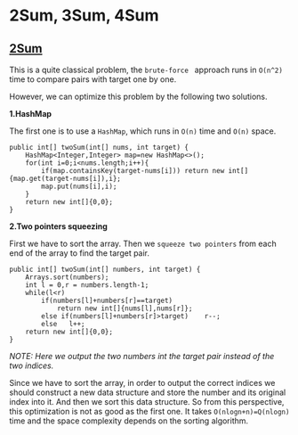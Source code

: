 # 2Sum, 3Sum, 4Sum

## [2Sum](http://oj.leetcode.com/problems/two-sum/)

This is a quite classical problem, the `brute-force ` approach runs in `O(n^2)` time to compare pairs with target one by one. 

However, we can optimize this problem by the following two solutions. 

**1.HashMap**

The first one is to use a `HashMap`, which runs in `O(n)` time and `O(n)` space.

```  
public int[] twoSum(int[] nums, int target) {
	HashMap<Integer,Integer> map=new HashMap<>();
	for(int i=0;i<nums.length;i++){
		if(map.containsKey(target-nums[i])) return new int[]{map.get(target-nums[i]),i};
		map.put(nums[i],i);    
	}    
	return new int[]{0,0};
}
```

**2.Two pointers squeezing**

First we have to sort the array. Then we `squeeze two pointers` from each end of the array to find the target pair.

```
public int[] twoSum(int[] numbers, int target) {    
    Arrays.sort(numbers);  
    int l = 0,r = numbers.length-1;  
    while(l<r)    
        if(numbers[l]+numbers[r]==target) 
            return new int[]{nums[l],nums[r]};  
        else if(numbers[l]+numbers[r]>target)    r--;   
        else   l++;    
    return new int[]{0,0};  
}  
```
*NOTE: Here we output the two numbers int the target pair instead of the two indices.* 

Since we have to sort the array, in order to output the correct indices we should construct a new data structure and store the number and its original index into it. And then we sort this data structure. So from this perspective, this optimization is not as good as the first one. It takes `O(nlogn+n)=Q(nlogn)` time and the space complexity depends on the sorting algorithm.




